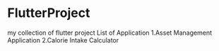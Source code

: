 # FlutterProject
my collection of flutter project
List of Application
1.Asset Management Application
2.Calorie Intake Calculator
